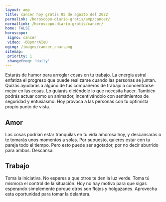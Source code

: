 ```yaml
---
layout: amp
title: cancer hoy gratis 05 de agosto del 2022 
permalink: /horoscopo-diario-gratis/amp/cancer/
normallink: /horoscopo-diario-gratis/cancer/
home: FALSE
horoscopo:
 signo: cancer
 video: -DQpmrrAIeU
ogimg: /images/cancer_char.png
sitemap:
 priority: 1
 changefreq: 'daily'
---
```



Estarás de humor para arreglar cosas en tu trabajo. La energía astral enfatiza el progreso que puede realizarse cuando las personas se juntan. Quizás ayudarás a alguno de tus compañeros de trabajo a concentrarse mejor en las cosas. Lo guiarás diciéndole lo que necesita hacer. También podrás actuar como un animador, incentivándolo con sentimientos de seguridad y entusiasmo. Hoy provoca a las personas con tu optimista propio punto de vista.

## Amor

Las cosas podrían estar tranquilas en tu vida amorosa hoy, y descansarás o te tomarás unos momentos a solas. Por supuesto, quieres estar con tu pareja todo el tiempo. Pero esto puede ser agotador, por no decir aburrido para ambos. Descansa.

## Trabajo

Toma la iniciativa. No esperes a que otros te den la luz verde. Toma tú mismo/a el control de la situación. Hoy no hay motivo para que sigas esperando simplemente porque otros son flojos y holgazanes. Aprovecha esta oportunidad para tomar la delantera.